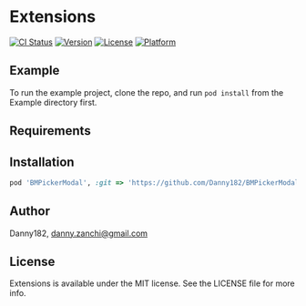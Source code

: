 # Extensions

[![CI Status](http://img.shields.io/travis/Danny182/Extensions.svg?style=flat)](https://travis-ci.org/Danny182/Extensions)
[![Version](https://img.shields.io/cocoapods/v/Extensions.svg?style=flat)](http://cocoapods.org/pods/Extensions)
[![License](https://img.shields.io/cocoapods/l/Extensions.svg?style=flat)](http://cocoapods.org/pods/Extensions)
[![Platform](https://img.shields.io/cocoapods/p/Extensions.svg?style=flat)](http://cocoapods.org/pods/Extensions)

## Example

To run the example project, clone the repo, and run `pod install` from the Example directory first.

## Requirements

## Installation

```ruby
pod 'BMPickerModal', :git => 'https://github.com/Danny182/BMPickerModal.git’
```

## Author

Danny182, danny.zanchi@gmail.com

## License

Extensions is available under the MIT license. See the LICENSE file for more info.
